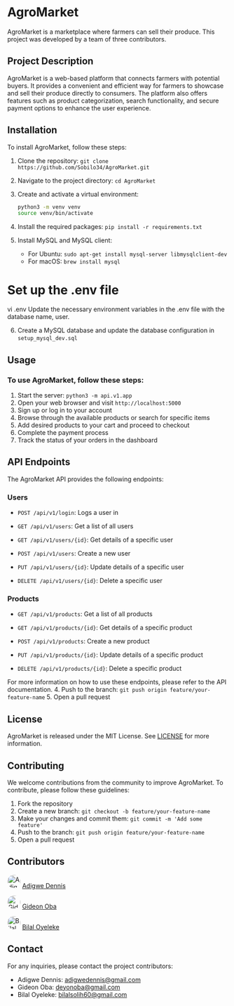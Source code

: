 # AgroMarket
AgroMarket is a marketplace where farmers can sell their produce. This project was developed by a team of three contributors.


## Project Description
AgroMarket is a web-based platform that connects farmers with potential buyers. It provides a convenient and efficient way for farmers to showcase and sell their produce directly to consumers. The platform also offers features such as product categorization, search functionality, and secure payment options to enhance the user experience.

## Installation
To install AgroMarket, follow these steps:
1. Clone the repository: `git clone https://github.com/Sobilo34/AgroMarket.git`
2. Navigate to the project directory: `cd AgroMarket`
3. Create and activate a virtual environment: 

   ```bash
   python3 -m venv venv
   source venv/bin/activate
   ```
4. Install the required packages: `pip install -r requirements.txt`
5. Install MySQL and MySQL client:
   - For Ubuntu: `sudo apt-get install mysql-server libmysqlclient-dev`
   - For macOS: `brew install mysql`

# Set up the .env file
vi .env
Update the necessary environment variables in the .env file with the database name, user.

6. Create a MySQL database and update the database configuration in `setup_mysql_dev.sql`

## Usage
### To use AgroMarket, follow these steps:
1. Start the server: `python3 -m api.v1.app`
2. Open your web browser and visit `http://localhost:5000`
3. Sign up or log in to your account
4. Browse through the available products or search for specific items
5. Add desired products to your cart and proceed to checkout
6. Complete the payment process
7. Track the status of your orders in the dashboard

## API Endpoints
The AgroMarket API provides the following endpoints:


### Users
- `POST /api/v1/login`: Logs a user in
- `GET /api/v1/users`: Get a list of all users
- `GET /api/v1/users/{id}`: Get details of a specific user
- `POST /api/v1/users`: Create a new user
- `PUT /api/v1/users/{id}`: Update details of a specific user

- `DELETE /api/v1/users/{id}`: Delete a specific user


### Products
- `GET /api/v1/products`: Get a list of all products

- `GET /api/v1/products/{id}`: Get details of a specific product
- `POST /api/v1/products`: Create a new product
- `PUT /api/v1/products/{id}`: Update details of a specific product
- `DELETE /api/v1/products/{id}`: Delete a specific product

For more information on how to use these endpoints, please refer to the API documentation.
4. Push to the branch: `git push origin feature/your-feature-name`
5. Open a pull request

## License
AgroMarket is released under the MIT License. See [LICENSE](https://github.com/Sobilo34/AgroMarket/blob/main/LICENSE) for more information.

## Contributing
We welcome contributions from the community to improve AgroMarket. To contribute, please follow these guidelines:
1. Fork the repository
2. Create a new branch: `git checkout -b feature/your-feature-name`
3. Make your changes and commit them: `git commit -m 'Add some feature'`
4. Push to the branch: `git push origin feature/your-feature-name`
5. Open a pull request

## Contributors
<img src="https://github.com/talk2dennis.png" alt="Adigwe Dennis" height="30" width="30" style="border-radius: 50%;">  [Adigwe Dennis](https://github.com/talk2dennis)

<img src="https://github.com/Deyonoba.png" alt="Gideon Oba" height="30" width="30" style="border-radius: 50%;">  [Gideon Oba](https://github.com/Deyonoba)

<img src="https://github.com/Sobilo34.png" alt="Bilal Oyeleke" height="30" width="30" style="border-radius: 50%;">  [Bilal Oyeleke](https://github.com/Sobilo34)

## Contact
For any inquiries, please contact the project contributors:
- Adigwe Dennis: adigwedennis@gmail.com
- Gideon Oba: deyonoba@gmail.com
- Bilal Oyeleke: bilalsolih60@gmail.com